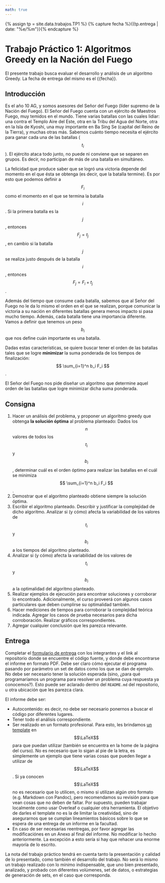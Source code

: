 ```yaml
---
math: true
---
```


{% assign tp = site.data.trabajos.TP1 %}
{% capture fecha %}{{tp.entrega | date: "%e/%m"}}{% endcapture %}

# Trabajo Práctico 1: Algoritmos Greedy en la Nación del Fuego

El presente trabajo busca evaluar el desarrollo y análisis de un algoritmo Greedy. 
La fecha de entrega del mismo es el {{fecha}}.

## Introducción

Es el año 10 AG, y somos asesores del Señor del Fuego (líder supremo de la Nación del Fuego).
El Señor del Fuego cuenta con un ejército de Maestros Fuego, muy temidos en el mundo. Tiene 
varias batallas con las cuales lidiar: una contra el Templo Aire del Este, otra en la Tribu 
del Agua del Norte, otra en la Isla de Kyoshi, una muy importante en Ba Sing Se (capital del 
Reino de la Tierra), y muchas otras más. Sabemos cuánto tiempo necesita el ejército para ganar 
cada una de las batallas ($$t_i$$). El ejército ataca todo junto, no puede ni conviene que se
separen en grupos. Es decir, no participan de más de una batalla en simultáneo.

La felicidad que produce saber que se logró una victoria depende del momento en el que ésta
se obtenga (es decir, que la batalla termine). Es por esto que podemos definir a $$F_i$$ 
como el momento en el que se termina la batalla $$i$$. Si la primera batalla es la $$j$$, 
entonces $$F_j = t_j$$, en cambio si la batalla $$j$$ se realiza justo después de la batalla 
$$i$$, entonces $$F_j = F_i + t_j$$. 

Además del tiempo que consume cada batalla, sabemos que al Señor del Fuego no le da lo mismo
el orden en el que se realizan, porque comunicar la victoria a su nación en diferentes batallas
genera menos impacto si pasa mucho tiempo. Además, cada batalla tiene una importancia diferente. 
Vamos a definir que tenemos un peso $$b_i$$ que nos define cuán importante es una batalla. 

Dadas estas características, se quiere buscar tener el orden de las batallas tales que 
se logre **minimizar** la suma ponderada de los tiempos de finalización: $$ \sum_{i=1}^n b_i F_i $$.

El Señor del Fuego nos pide diseñar un algoritmo que determine aquel orden de las batallas que 
logre minimizar dicha suma ponderada. 


## Consigna

1. Hacer un análisis del problema, y proponer un algoritmo greedy que obtenga **la solución óptima** al 
problema planteado:
Dados los $$n$$ valores de todos los $$t_i$$ y $$b_i$$, determinar cuál es el orden óptimo para realizar 
las batallas en el cuál se minimiza $$ \sum_{i=1}^n b_i F_i $$.
2. Demostrar que el algoritmo planteado obtiene siempre la solución óptima. 
3. Escribir el algoritmo planteado. Describir y justificar la complejidad de dicho algoritmo. Analizar si 
(y cómo) afecta la variabilidad de los valores de $$t_i$$ y $$b_i$$ a los tiempos del algoritmo planteado. 
4. Analizar si (y cómo) afecta la variabilidad de los valores de $$t_i$$ y $$b_i$$ a la optimalidad del 
algoritmo planteado. 
5. Realizar ejemplos de ejecución para encontrar soluciones y corroborar lo encontrado. Adicionalmente, el 
curso proveerá con algunos casos particulares que deben cumplirse su optimalidad también. 
6. Hacer mediciones de tiempos para corroborar la complejidad teórica indicada. 
Agregar los casos de prueba necesarios para dicha corroboración. Realizar gráficos correspondientes. 
7. Agregar cualquier conclusión que les parezca relevante.  

## Entrega

Completar el [formulario de entrega]({{site.data.cuatrimestre.entrega_tps}}) con los integrantes y el link al repositorio donde se encuentre el código fuente, y donde debe encontrarse el informe en formato PDF.
Debe ser claro cómo ejecutar el programa pasando por parámetro un set de datos como
los que se dan de ejemplo. No debe ser necesario tener la solución esperada (sino, ¿para qué programaríamos un programa para resolver un problema cuya respuesta ya conocemos?). 
Esto puede ser aclarado dentro del `README.md` del repositorio, u otra ubicación que les parezca clara. 

El informe debe ser:
* Autocontenido: es decir, no debe ser necesario ponernos a buscar
el código por diferentes lugares.
* Tener todo el análisis correspondiente. 
* Ser realizado en un formato profesional. Para esto, les brindamos [un template]({{site.data.sitios.template_latex}}) en $$\LaTeX$$
para que puedan utilizar (también se encuentra en la home de la página del curso). 
No es necesario que lo sigan al pie de la letra, es simplemente un
ejemplo que tiene varias cosas que pueden llegar a utilizar de $$\LaTeX$$. Si ya conocen $$\LaTeX$$
no es necesario que lo utilicen, o mismo si utilizan algún otro formato (e.g. Markdown con
Pandoc), pero recomendamos su revisión para que vean cosas que no deben de faltar. Por supuesto,
pueden trabajar localmente como usar Overleaf o cualquier otra herramienta. El objetivo
de darles el template no es la de limitar la creatividad, sino de asegurarnos que se cumplan
lineamientos básicos sobre lo que se espera de una entrega de un informe en la facultad.
* En caso de ser necesarias reentregas, por favor agregar las modificaciónes en un Anexo al final del informe. No modificar lo hecho anteriormente.
La excepción a esto sería si hay que rehacer una enorme mayoría de lo escrito. 

La nota del trabajo práctico tendrá en cuenta tanto la presentación y calidad de lo presentado, 
como también el desarrollo del trabajo. No será lo mismo un trabajo realizado con lo mínimo
indispensable, que uno bien presentado, analizado, y probado con diferentes volúmenes, set de 
datos, o estrategias de generación de sets, en el caso que corresponda. 


